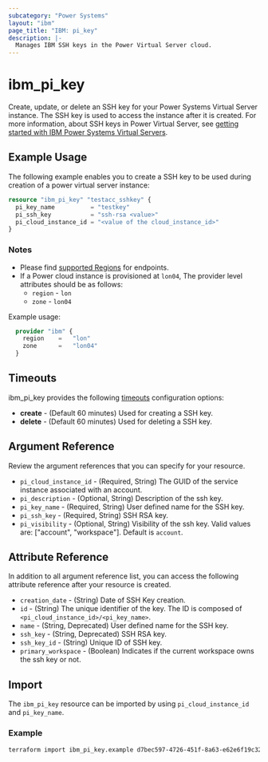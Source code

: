 ```yaml
---
subcategory: "Power Systems"
layout: "ibm"
page_title: "IBM: pi_key"
description: |-
  Manages IBM SSH keys in the Power Virtual Server cloud.
---
```


# ibm_pi_key

Create, update, or delete an SSH key for your Power Systems Virtual Server instance. The SSH key is used to access the instance after it is created. For more information, about SSH keys in Power Virtual Server, see [getting started with IBM Power Systems Virtual Servers](https://cloud.ibm.com/docs/power-iaas?topic=power-iaas-getting-started).

## Example Usage

The following example enables you to create a SSH key to be used during creation of a power virtual server instance:

```terraform
resource "ibm_pi_key" "testacc_sshkey" {
  pi_key_name          = "testkey"
  pi_ssh_key           = "ssh-rsa <value>"
  pi_cloud_instance_id = "<value of the cloud_instance_id>"
}
```

### Notes

- Please find [supported Regions](https://cloud.ibm.com/apidocs/power-cloud#endpoint) for endpoints.
- If a Power cloud instance is provisioned at `lon04`, The provider level attributes should be as follows:
  - `region` - `lon`
  - `zone` - `lon04`
  
Example usage:

  ```terraform
    provider "ibm" {
      region    =   "lon"
      zone      =   "lon04"
    }
  ```

## Timeouts

ibm_pi_key provides the following [timeouts](https://www.terraform.io/docs/language/resources/syntax.html) configuration options:

- **create** - (Default 60 minutes) Used for creating a SSH key.
- **delete** - (Default 60 minutes) Used for deleting a SSH key.

## Argument Reference

Review the argument references that you can specify for your resource.

- `pi_cloud_instance_id` - (Required, String) The GUID of the service instance associated with an account.
- `pi_description` - (Optional, String) Description of the ssh key.
- `pi_key_name`  - (Required, String) User defined name for the SSH key.
- `pi_ssh_key` - (Required, String) SSH RSA key.
- `pi_visibility` - (Optional, String) Visibility of the ssh key. Valid values are: [\"account\", \"workspace\"]. Default is `account`.

## Attribute Reference

 In addition to all argument reference list, you can access the following attribute reference after your resource is created.

- `creation_date` - (String) Date of SSH Key creation.
- `id` - (String) The unique identifier of the key. The ID is composed of `<pi_cloud_instance_id>/<pi_key_name>`.
- `name` - (String, Deprecated) User defined name for the SSH key.
- `ssh_key` - (String, Deprecated) SSH RSA key.
- `ssh_key_id` - (String) Unique ID of SSH key.
- `primary_workspace` - (Boolean) Indicates if the current workspace owns the ssh key or not.

## Import

The `ibm_pi_key` resource can be imported by using `pi_cloud_instance_id` and `pi_key_name`.

### Example

```bash
terraform import ibm_pi_key.example d7bec597-4726-451f-8a63-e62e6f19c32c/mykey
```
